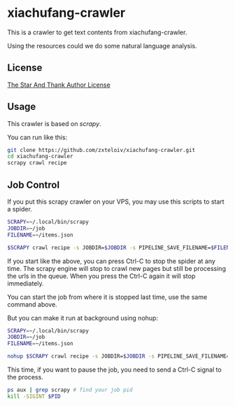 xiachufang-crawler
================

This is a crawler to get text contents from xiachufang-crawler.  

Using the resources could we do some natural language analysis.

License
------
[The Star And Thank Author License](https://github.com/zTrix/sata-license)

Usage
------
This crawler is based on _scrapy_. 

You can run like this:

```bash
git clone https://github.com/zxteloiv/xiachufang-crawler.git
cd xiachufang-crawler
scrapy crawl recipe
```

Job Control
-----
If you put this scrapy crawler on your VPS, you may use this scripts to start a spider.


```bash
SCRAPY=~/.local/bin/scrapy
JOBDIR=~/job
FILENAME=~/items.json

$SCRAPY crawl recipe -s JOBDIR=$JOBDIR -s PIPELINE_SAVE_FILENAME=$FILENAME
```

If you start like the above, you can press Ctrl-C to stop the spider at any time. The scrapy engine will stop to crawl new pages but still be processing the urls in the queue. When you press the Ctrl-C again it will stop immediately.

You can start the job from where it is stopped last time, use the same command above.

But you can make it run at background using nohup:

```bash
SCRAPY=~/.local/bin/scrapy
JOBDIR=~/job
FILENAME=~/items.json

nohup $SCRAPY crawl recipe -s JOBDIR=$JOBDIR -s PIPELINE_SAVE_FILENAME=$FILENAME &>log &
```

This time, if you want to pause the job, you need to send a Ctrl-C signal to the process.

```bash
ps aux | grep scrapy # find your job pid
kill -SIGINT $PID
```
